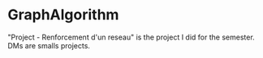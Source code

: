 # GraphAlgorithm
"Project - Renforcement d'un reseau" is the project I did for the semester.
DMs are smalls projects.
